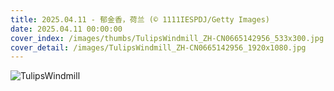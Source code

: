 ```yaml
---
title: 2025.04.11 - 郁金香，荷兰 (© 1111IESPDJ/Getty Images)
date: 2025.04.11 00:00:00
cover_index: /images/thumbs/TulipsWindmill_ZH-CN0665142956_533x300.jpg
cover_detail: /images/TulipsWindmill_ZH-CN0665142956_1920x1080.jpg
---
```


![TulipsWindmill](/images/TulipsWindmill_ZH-CN0665142956_1920x1080.jpg)
